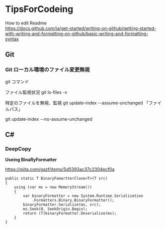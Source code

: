 # TipsForCodeing

How to edit Readme\
https://docs.github.com/ja/get-started/writing-on-github/getting-started-with-writing-and-formatting-on-github/basic-writing-and-formatting-syntax

## Git

### Git ローカル環境のファイル変更無視
git コマンド

ファイル監視状況
git ls-files -v

特定のファイルを無視、監視
git update-index --assume-unchanged 「ファイルパス」

git update-index --no-assume-unchanged


## C#

### DeepCopy

**Useing BinaRyFormatter**

https://qiita.com/gazf/items/5d5393ac37c2304ecf0a

```
public static T BinaryFomartterClone<T>(T src)
{
    using (var ms = new MemoryStream())
    {
        var binaryFormatter = new System.Runtime.Serialization
            .Formatters.Binary.BinaryFormatter();
        binaryFormatter.Serialize(ms, src);
        ms.Seek(0, SeekOrigin.Begin);
        return (T)binaryFormatter.Deserialize(ms);
    }
}
```
